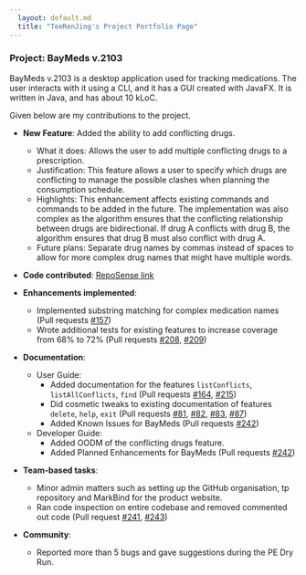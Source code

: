```yaml
---
  layout: default.md
  title: "TeeRenJing's Project Portfolio Page"
---
```


### Project: BayMeds v.2103

BayMeds v.2103 is a desktop application used for tracking medications. The user interacts with it using a CLI, and it has a GUI created with JavaFX. It is written in Java, and has about 10 kLoC.

Given below are my contributions to the project.

* **New Feature**: Added the ability to add conflicting drugs.
  * What it does: Allows the user to add multiple conflicting drugs to a prescription.
  * Justification: This feature allows a user to specify which drugs are conflicting to manage the possible clashes when planning the consumption schedule.
  * Highlights: This enhancement affects existing commands and commands to be added in the future.
    The implementation was also complex as the algorithm ensures that the conflicting relationship between drugs are bidirectional.
    If drug A conflicts with drug B, the algorithm ensures that drug B must also conflict with drug A.  
  * Future plans: Separate drug names by commas instead of spaces to allow for more complex drug names that might have multiple words. 
  

* **Code contributed**: [RepoSense link](https://nus-cs2103-ay2324s1.github.io/tp-dashboard/?search=teerenjing&breakdown=true)

* **Enhancements implemented**:
  * Implemented substring matching for complex medication names (Pull requests [\#157]())
  * Wrote additional tests for existing features to increase coverage from 68% to 72% (Pull requests [\#208](), [\#209]())

* **Documentation**:
  * User Guide:
    * Added documentation for the features `listConflicts`, `listAllConflicts`, `find` (Pull requests [\#164](), [\#215]())
    * Did cosmetic tweaks to existing documentation of features `delete`, `help`, `exit` (Pull requests [\#81](), [\#82](), [\#83](), [\#87]())
    * Added Known Issues for BayMeds (Pull requests [\#242]())
  * Developer Guide:
    * Added OODM of the conflicting drugs feature.
    * Added Planned Enhancements for BayMeds (Pull requests [\#242]())

* **Team-based tasks**:
  * Minor admin matters such as setting up the GitHub organisation, tp repository and MarkBind for the product website.
  * Ran code inspection on entire codebase and removed commented out code (Pull request [\#241](), [\#243]())

* **Community**:
  * Reported more than 5 bugs and gave suggestions during the PE Dry Run.
